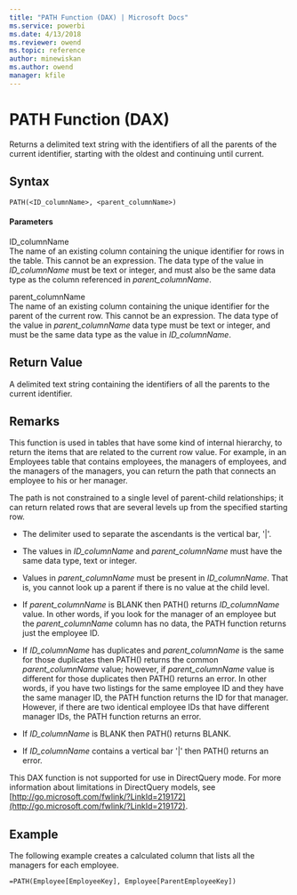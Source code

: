 ```yaml
---
title: "PATH Function (DAX) | Microsoft Docs"
ms.service: powerbi
ms.date: 4/13/2018
ms.reviewer: owend
ms.topic: reference
author: minewiskan
ms.author: owend
manager: kfile
---
```

# PATH Function (DAX)
Returns a delimited text string with the identifiers of all the parents of the current identifier, starting with the oldest and continuing until current.  
  
## Syntax  
  
```  
PATH(<ID_columnName>, <parent_columnName>)  
```  
  
#### Parameters  
ID_columnName  
The name of an existing column containing the unique identifier for rows in the table. This cannot be an expression. The data type of the value in *ID_columnName* must be text or integer, and must also be the same data type as the column referenced in *parent_columnName*.  
  
parent_columnName  
The name of an existing column containing the unique identifier for the parent of the current row. This cannot be an expression. The data type of the value in *parent_columnName* data type must be text or integer, and must be the same data type as the value in *ID_columnName*.  
  
## Return Value  
A delimited text string containing the identifiers of all the parents to the current identifier.  
  
## Remarks  
This function is used in tables that have some kind of internal hierarchy, to return the items that are related to the current row value. For example, in an Employees table that contains employees, the managers of employees, and the managers of the managers, you can return the path that connects an employee to his or her manager.  
  
The path is not constrained to a single level of parent-child relationships; it can return related rows that are several levels up from the specified starting row.  
  
-   The delimiter used to separate the ascendants is the vertical bar, '|'.  
  
-   The values in *ID_columnName* and *parent_columnName* must have the same data type, text or integer.  
  
-   Values in *parent_columnName* must be present in *ID_columnName*. That is, you cannot look up a parent if there is no value at the child level.  
  
-   If *parent_columnName* is BLANK then PATH() returns *ID_columnName* value.  In other words, if you look for the manager of an employee but the *parent_columnName* column has no data, the PATH function returns just the employee ID.  
  
-   If *ID_columnName* has duplicates and *parent_columnName* is the same for those duplicates then PATH() returns the common *parent_columnName* value; however, if *parent_columnName* value is different for those duplicates then PATH() returns an error. In other words, if you have two listings for the same employee ID and they have the same manager ID, the PATH function returns the ID for that manager. However, if there are two identical employee IDs that have different manager IDs, the PATH function returns an error.  
  
-   If *ID_columnName* is BLANK then PATH() returns BLANK.  
  
-   If *ID_columnName* contains a vertical bar '|' then PATH() returns an error.  
  
This DAX function is not supported for use in DirectQuery mode. For more information about limitations in DirectQuery models, see  [http://go.microsoft.com/fwlink/?LinkId=219172](http://go.microsoft.com/fwlink/?LinkId=219172).  
  
## Example  
The following example creates a calculated column that lists all the managers for each employee.  
  
```  
=PATH(Employee[EmployeeKey], Employee[ParentEmployeeKey])  
```  
